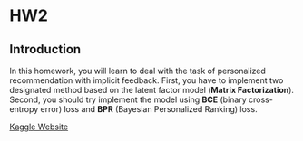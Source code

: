 # HW2

## Introduction

In this homework, you will learn to deal with the task of personalized recommendation with implicit feedback.
First, you have to implement two designated method based on the latent factor model (**Matrix Factorization**). 
Second, you should try implement the model using **BCE** (binary cross-entropy error) loss and **BPR** (Bayesian Personalized Ranking) loss.

[Kaggle Website](https://www.kaggle.com/c/wm-2020-personalized-recommendation)
